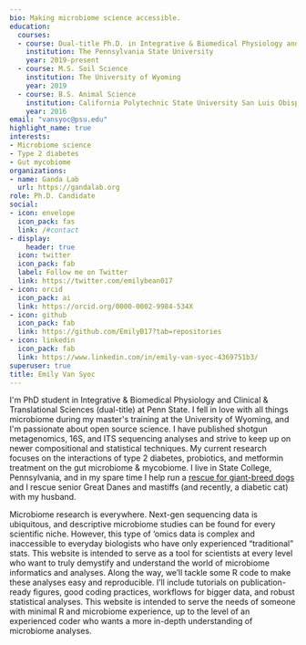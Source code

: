 ```yaml
---
bio: Making microbiome science accessible.
education:
  courses:
  - course: Dual-title Ph.D. in Integrative & Biomedical Physiology and Clinical & Translational Sciences 
    institution: The Pennsylvania State University
    year: 2019-present
  - course: M.S. Soil Science
    institution: The University of Wyoming
    year: 2019
  - course: B.S. Animal Science
    institution: California Polytechnic State University San Luis Obispo
    year: 2016
email: "vansyoc@psu.edu"
highlight_name: true
interests:
- Microbiome science
- Type 2 diabetes
- Gut mycobiome
organizations:
- name: Ganda Lab 
  url: https://gandalab.org
role: Ph.D. Candidate
social:
- icon: envelope
  icon_pack: fas
  link: /#contact
- display:
    header: true
  icon: twitter
  icon_pack: fab
  label: Follow me on Twitter
  link: https://twitter.com/emilybean017
- icon: orcid
  icon_pack: ai
  link: https://orcid.org/0000-0002-9984-534X
- icon: github
  icon_pack: fab
  link: https://github.com/EmilyB17?tab=repositories
- icon: linkedin
  icon_pack: fab
  link: https://www.linkedin.com/in/emily-van-syoc-4369751b3/
superuser: true
title: Emily Van Syoc
---
```


I'm PhD student in Integrative & Biomedical Physiology and Clinical & Translational Sciences (dual-title) at Penn State. I fell in love with all things microbiome during my master's training at the University of Wyoming, and I'm passionate about open source science. I have published shotgun metagenomics, 16S, and ITS sequencing analyses and strive to keep up on newer compositional and statistical techniques. My current research focuses on the interactions of type 2 diabetes, probiotics, and metformin treatment on the gut microbiome & mycobiome. I live in State College, Pennsylvania, and in my spare time I help run a [rescue for giant-breed dogs](www.bigdogshugepaws.com) and I rescue senior Great Danes and mastiffs (and recently, a diabetic cat) with my husband.

Microbiome research is everywhere. Next-gen sequencing data is ubiquitous, and descriptive microbiome studies can be found for every scientific niche. However, this type of ‘omics data is complex and inaccessible to everyday biologists who have only experienced “traditional” stats. This website is intended to serve as a tool for scientists at every level who want to truly demystify and understand the world of microbiome informatics and analyses. Along the way, we’ll tackle some R code to make these analyses easy and reproducible. I’ll include tutorials on publication-ready figures, good coding practices, workflows for bigger data, and robust statistical analyses. This website is intended to serve the needs of someone with minimal R and microbiome experience, up to the level of an experienced coder who wants a more in-depth understanding of microbiome analyses. 

